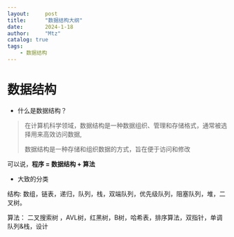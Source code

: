 ```yaml
---
layout:     post
title:      "数据结构大纲"
date:       2024-1-18
author:     "Mtz"
catalog: true
tags:
    - 数据结构
---
```




# 数据结构



* 什么是数据结构？

> 在计算机科学领域，数据结构是一种数据组织、管理和存储格式，通常被选择用来高效访问数据,
>
> 数据结构是一种存储和组织数据的方式，旨在便于访问和修改

可以说，**程序 = 数据结构 + 算法**



* 大致的分类

结构: 数组，链表，递归，队列，栈，双端队列，优先级队列，阻塞队列，堆，二叉树。

算法： 二叉搜索树 ，AVL树，红黑树，B树，哈希表，排序算法，双指针，单调队列&栈，设计